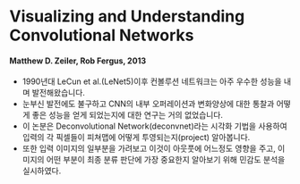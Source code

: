 # Visualizing and Understanding Convolutional Networks

#### Matthew D. Zeiler, Rob Fergus, 2013

* 1990년대 LeCun et al.(LeNet5)이후 컨볼루션 네트워크는 아주 우수한 성능을 내며 발전해왔습니다. 
* 눈부신 발전에도 불구하고 CNN의 내부 오퍼레이션과 변화양상에 대한 통찰과 어떻게 좋은 성능을 얻게 되었는지에 대한 연구는 거의 없었습니다. 
* 이 논분은 Deconvolutional Network(deconvnet)라는 시각화 기법을 사용하여 입력의 각 픽셀들이 피쳐맵에 어떻게 투영되는지(project) 알아봅니다.
* 또한 입력 이미지의 일부분을 가려보고 이것이 아웃풋에 어느정도 영향을 주고, 이미지의 어떤 부분이 최종 분류 판단에 가장 중요한지 알아보기 위해 민감도 분석을 실시하였다. 